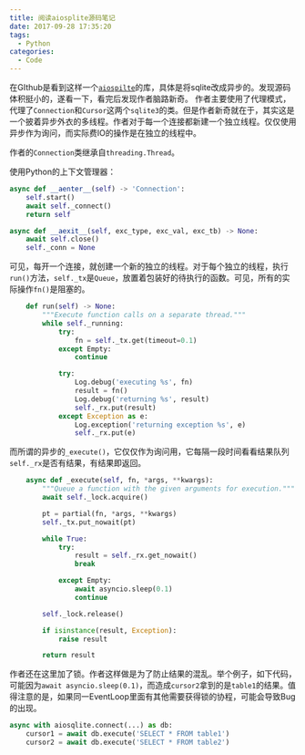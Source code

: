 ```yaml
---
title: 阅读aiosplite源码笔记
date: 2017-09-28 17:35:20
tags:
  - Python
categories:
  - Code
---
```


在GIthub是看到这样一个[`aiospilte`](https://github.com/jreese/aiosqlite)的库，具体是将sqlite改成异步的。发现源码体积挺小的，遂看一下，看完后发现作者脑路新奇。
作者主要使用了代理模式，代理了`Connection`和`Cursor`这两个`sqlite3`的类。但是作者新奇就在于，其实这是一个披着异步外衣的多线程。作者对于每一个连接都新建一个独立线程。仅仅使用异步作为询问，而实际费IO的操作是在独立的线程中。

作者的`Connection`类继承自`threading.Thread`。

使用Python的上下文管理器：

```python
async def __aenter__(self) -> 'Connection':
    self.start()
    await self._connect()
    return self

async def __aexit__(self, exc_type, exc_val, exc_tb) -> None:
    await self.close()
    self._conn = None
```

可见，每开一个连接，就创建一个新的独立的线程。对于每个独立的线程，执行`run()`方法，`self._tx`是`Queue`，放置着包装好的待执行的函数。可见，所有的实际操作`fn()`是阻塞的。

```python
    def run(self) -> None:
        """Execute function calls on a separate thread."""
        while self._running:
            try:
                fn = self._tx.get(timeout=0.1)
            except Empty:
                continue

            try:
                Log.debug('executing %s', fn)
                result = fn()
                Log.debug('returning %s', result)
                self._rx.put(result)
            except Exception as e:
                Log.exception('returning exception %s', e)
                self._rx.put(e)
```

而所谓的异步的`_execute()`，它仅仅作为询问用，它每隔一段时间看看结果队列`self._rx`是否有结果，有结果即返回。

```python
    async def _execute(self, fn, *args, **kwargs):
        """Queue a function with the given arguments for execution."""
        await self._lock.acquire()

        pt = partial(fn, *args, **kwargs)
        self._tx.put_nowait(pt)

        while True:
            try:
                result = self._rx.get_nowait()
                break

            except Empty:
                await asyncio.sleep(0.1)
                continue

        self._lock.release()

        if isinstance(result, Exception):
            raise result

        return result
```

作者还在这里加了锁。作者这样做是为了防止结果的混乱。举个例子，如下代码，可能因为`await asyncio.sleep(0.1)`，而造成`cursor2`拿到的是`table1`的结果。值得注意的是，如果同一EventLoop里面有其他需要获得锁的协程，可能会导致Bug的出现。

```python
async with aiosqlite.connect(...) as db:
    cursor1 = await db.execute('SELECT * FROM table1')
    cursor2 = await db.execute('SELECT * FROM table2')
```
